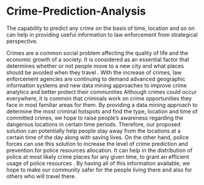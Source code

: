 # Crime-Prediction-Analysis
The capability to predict any crime on the basis of time, location and so on can help in providing useful information to law enforcement from strategical perspective.

Crimes are a common social problem affecting the quality of life and the economic growth of a society. It is considered as an essential factor that determines whether or not people move to a new city and what places should be avoided when they travel . With the increase of crimes, law enforcement agencies are continuing to demand advanced geographic information systems and new data mining approaches to improve crime analytics and better protect their communities
Although crimes could occur everywhere, it is common that criminals work on crime opportunities they face in most familiar areas for them. By providing a data mining approach to determine the most criminal hotspots and find the type, location and time of committed crimes, we hope to raise people’s awareness regarding the dangerous locations in certain time periods. Therefore, our proposed solution can potentially help people stay away from the locations at a certain time of the day along with saving lives. On the other hand, police forces can use this solution to increase the level of crime prediction and prevention.for police resources allocation. It can help in the distribution of police at most likely crime places for any given time, to grant an efficient usage of police resources . By having all of this information available, we hope to make our community safer for the people living there and also for others who will travel there.
